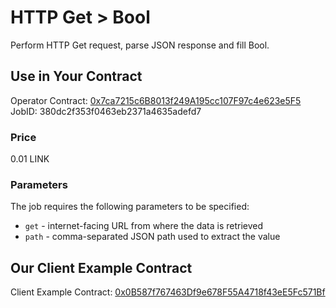 # HTTP Get > Bool

Perform HTTP Get request, parse JSON response and fill Bool.

## Use in Your Contract

Operator Contract: [0x7ca7215c6B8013f249A195cc107F97c4e623e5F5](https://mumbai.polygonscan.com/address/0x7ca7215c6B8013f249A195cc107F97c4e623e5F5)  
JobID: 380dc2f353f0463eb2371a4635adefd7

### Price

0.01 LINK

### Parameters

The job requires the following parameters to be specified:

* `get` - internet-facing URL from where the data is retrieved
* `path` - comma-separated JSON path used to extract the value

## Our Client Example Contract
  
Client Example Contract: [0x0B587f767463Df9e678F55A4718f43eE5Fc571Bf](https://mumbai.polygonscan.com/address/0x0B587f767463Df9e678F55A4718f43eE5Fc571Bf)
